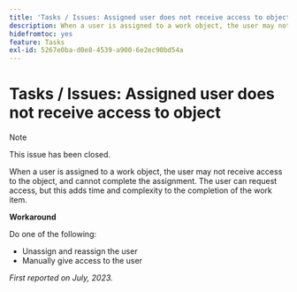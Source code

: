 ```yaml
---
title: 'Tasks / Issues: Assigned user does not receive access to object'
description: When a user is assigned to a work object, the user may not receive access to the object, and cannot complete the assignment. The user can request access, but this adds time and complexity to the completion of the work item.
hidefromtoc: yes
feature: Tasks
exl-id: 5267e0ba-d0e8-4539-a900-6e2ec90bd54a
---
```

# Tasks / Issues: Assigned user does not receive access to object

>[!NOTE]
>
>This issue has been closed.

When a user is assigned to a work object, the user may not receive access to the object, and cannot complete the assignment. The user can request access, but this adds time and complexity to the completion of the work item.

**Workaround**

Do one of the following:

* Unassign and reassign the user
* Manually give access to the user

_First reported on July, 2023._
